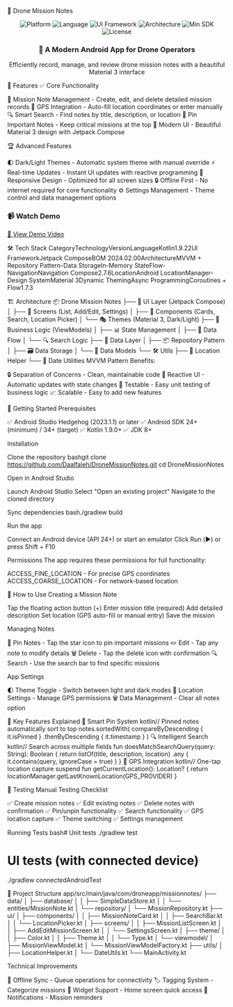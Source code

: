 🚁 Drone Mission Notes
<div align="center">
  <img src="https://img.shields.io/badge/Platform-Android-brightgreen.svg" alt="Platform">
  <img src="https://img.shields.io/badge/Language-Kotlin-blue.svg" alt="Language">
  <img src="https://img.shields.io/badge/UI-Jetpack%20Compose-orange.svg" alt="UI Framework">
  <img src="https://img.shields.io/badge/Architecture-MVVM-red.svg" alt="Architecture">
  <img src="https://img.shields.io/badge/Min%20SDK-24-yellow.svg" alt="Min SDK">
  <img src="https://img.shields.io/badge/License-MIT-green.svg" alt="License">
</div>
<div align="center">
  <h3>📱 A Modern Android App for Drone Operators</h3>
  <p>Efficiently record, manage, and review drone mission notes with a beautiful Material 3 interface</p>
</div>

🌟 Features
✅ Core Functionality

📝 Mission Note Management - Create, edit, and delete detailed mission records
📍 GPS Integration - Auto-fill location coordinates or enter manually
🔍 Smart Search - Find notes by title, description, or location
📌 Pin Important Notes - Keep critical missions at the top
🎨 Modern UI - Beautiful Material 3 design with Jetpack Compose

🏆 Advanced Features

🌓 Dark/Light Themes - Automatic system theme with manual override
⚡ Real-time Updates - Instant UI updates with reactive programming
📱 Responsive Design - Optimized for all screen sizes
🔒 Offline First - No internet required for core functionality
⚙️ Settings Management - Theme control and data management options


### 📹 Watch Demo

[🎥 View Demo Video](./videodemo/demo.mkv)

🛠 Tech Stack
CategoryTechnologyVersionLanguageKotlin1.9.22UI FrameworkJetpack ComposeBOM 2024.02.00ArchitectureMVVM + Repository Pattern-Data StorageIn-Memory StateFlow-NavigationNavigation Compose2.7.6LocationAndroid LocationManager-Design SystemMaterial 3Dynamic ThemingAsync ProgrammingCoroutines + Flow1.7.3

🏗 Architecture
📦 Drone Mission Notes
├── 🎨 UI Layer (Jetpack Compose)
│   ├── 📄 Screens (List, Add/Edit, Settings)
│   ├── 🧩 Components (Cards, Search, Location Picker)
│   └── 🎭 Themes (Material 3, Dark/Light)
├── 🧠 Business Logic (ViewModels)
│   ├── 📊 State Management
│   ├── 🔄 Data Flow
│   └── 🔍 Search Logic
├── 💾 Data Layer
│   ├── 📦 Repository Pattern
│   ├── 🗃️ Data Storage
│   └── 🔗 Data Models
└── 🛠 Utils
    ├── 📍 Location Helper
    └── 📅 Date Utilities
MVVM Pattern Benefits:

🔒 Separation of Concerns - Clean, maintainable code
🔄 Reactive UI - Automatic updates with state changes
🧪 Testable - Easy unit testing of business logic
📈 Scalable - Easy to add new features


🚀 Getting Started
Prerequisites

✅ Android Studio Hedgehog (2023.1.1) or later
✅ Android SDK 24+ (minimum) / 34+ (target)
✅ Kotlin 1.9.0+
✅ JDK 8+

Installation

Clone the repository
bashgit clone https://github.com/Daalfaleh/DroneMissionNotes.git
cd DroneMissionNotes

Open in Android Studio

Launch Android Studio
Select "Open an existing project"
Navigate to the cloned directory


Sync dependencies
bash./gradlew build

Run the app

Connect an Android device (API 24+) or start an emulator
Click Run (▶️) or press Shift + F10



Permissions
The app requires these permissions for full functionality:

ACCESS_FINE_LOCATION - For precise GPS coordinates
ACCESS_COARSE_LOCATION - For network-based location


📖 How to Use
Creating a Mission Note

Tap the floating action button (+)
Enter mission title (required)
Add detailed description
Set location (GPS auto-fill or manual entry)
Save the mission

Managing Notes

📌 Pin Notes - Tap the star icon to pin important missions
✏️ Edit - Tap any note to modify details
🗑️ Delete - Tap the delete icon with confirmation
🔍 Search - Use the search bar to find specific missions

App Settings

🌓 Theme Toggle - Switch between light and dark modes
📍 Location Settings - Manage GPS permissions
🗑️ Data Management - Clear all notes option


🎯 Key Features Explained
📌 Smart Pin System
kotlin// Pinned notes automatically sort to top
notes.sortedWith(
    compareByDescending<MissionNote> { it.isPinned }
        .thenByDescending { it.timestamp }
)
🔍 Intelligent Search
kotlin// Search across multiple fields
fun doesMatchSearchQuery(query: String): Boolean {
    return listOf(title, description, location)
        .any { it.contains(query, ignoreCase = true) }
}
📍 GPS Integration
kotlin// One-tap location capture
suspend fun getCurrentLocation(): Location? {
    return locationManager.getLastKnownLocation(GPS_PROVIDER)
}

🧪 Testing
Manual Testing Checklist

✅ Create mission notes
✅ Edit existing notes
✅ Delete notes with confirmation
✅ Pin/unpin functionality
✅ Search functionality
✅ GPS location capture
✅ Theme switching
✅ Settings management

Running Tests
bash# Unit tests
./gradlew test

# UI tests (with connected device)
./gradlew connectedAndroidTest

📁 Project Structure
app/src/main/java/com/droneapp/missionnotes/
├── data/
│   ├── database/
│   │   ├── SimpleDataStore.kt
│   │   └── entities/MissionNote.kt
│   └── repository/
│       └── MissionRepository.kt
├── ui/
│   ├── components/
│   │   ├── MissionNoteCard.kt
│   │   ├── SearchBar.kt
│   │   └── LocationPicker.kt
│   ├── screens/
│   │   ├── MissionListScreen.kt
│   │   ├── AddEditMissionScreen.kt
│   │   └── SettingsScreen.kt
│   ├── theme/
│   │   ├── Color.kt
│   │   ├── Theme.kt
│   │   └── Type.kt
│   └── viewmodel/
│       ├── MissionViewModel.kt
│       └── MissionViewModelFactory.kt
├── utils/
│   ├── LocationHelper.kt
│   └── DateUtils.kt
└── MainActivity.kt


Technical Improvements

🔄 Offline Sync - Queue operations for connectivity
🏷️ Tagging System - Categorize missions
📱 Widget Support - Home screen quick access
🔔 Notifications - Mission reminders
